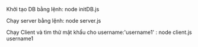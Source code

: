 Khởi tạo DB bằng lệnh:  node initDB.js

Chạy server bằng lệnh: node server.js

Chạy Client và tìm thử mật khẩu cho username:'username1' : node client.js username1 
